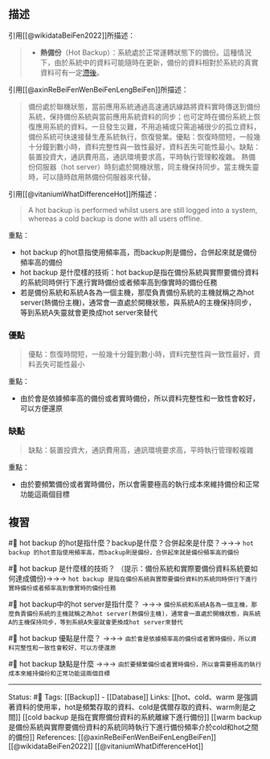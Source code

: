 ## 描述
引用[[@wikidataBeiFen2022]]所描述：

> -   **熱備份**（Hot Backup）：系統處於正常運轉狀態下的備份。這種情況下，由於系統中的資料可能隨時在更新，備份的資料相對於系統的真實資料可有一定[滯後](https://zh.wikipedia.org/wiki/%E6%BB%9E%E5%90%8E "滯後")。

引用[[@axinReBeiFenWenBeiFenLengBeiFen]]所描述：
> 備份處於聯機狀態，當前應用系統通過高速通訊線路將資料實時傳送到備份系統，保持備份系統與當前應用系統資料的同步；也可定時在備份系統上恢復應用系統的資料。一旦發生災難，不用追補或只需追補很少的孤立資料，備份系統可快速接替生產系統執行，恢復營業。優點：恢復時間短，一般幾十分鐘到數小時，資料完整性與一致性最好，資料丟失可能性最小。缺點：裝置投資大，通訊費用高，通訊環境要求高，平時執行管理較複雜。
> 熱備份伺服器（hot server）時刻處於開機狀態，同主機保持同步。當主機失靈時，可以隨時啟用熱備份伺服器來代替。

 引用[[@vitaniumWhatDifferenceHot]]所描述：
 > A hot backup is performed whilst users are still logged into a system, whereas a cold backup is done with all users offline.

重點：
- hot backup 的hot意指使用頻率高，而backup則是備份，合併起來就是備份頻率高的備份
- hot backup 是什麼樣的技術：hot backup是指在備份系統與實際要備份資料的系統同時併行下進行實時備份或者頻率高到像實時的備份任務
- 若是備份系統和系統A各為一個主機，那麼負責備份系統的主機就稱之為hot server(熱備份主機)，通常會一直處於開機狀態，與系統A的主機保持同步，等到系統A失靈就會更換成hot server來替代

### 優點
> 優點：恢復時間短，一般幾十分鐘到數小時，資料完整性與一致性最好，資料丟失可能性最小

重點：
- 由於會是依據頻率高的備份或者實時備份，所以資料完整性和一致性會較好，可以方便還原
### 缺點
> 缺點：裝置投資大，通訊費用高，通訊環境要求高，平時執行管理較複雜

重點：
- 由於要頻繁備份或者實時備份，所以會需要極高的執行成本來維持備份和正常功能這兩個目標


## 複習
#🧠 hot backup 的hot是指什麼？backup是什麼？合併起來是什麼？->->-> `hot backup 的hot意指使用頻率高，而backup則是備份，合併起來就是備份頻率高的備份`
<!--SR:!2022-06-06,3,250-->

#🧠 hot backup 是什麼樣的技術？ （提示：備份系統和實際要備份資料系統要如何達成備份)->->-> `hot backup 是指在備份系統與實際要備份資料的系統同時併行下進行實時備份或者頻率高到像實時的備份任務`
<!--SR:!2022-06-15,9,250-->

#🧠 hot backup中的hot server是指什麼？ ->->-> `備份系統和系統A各為一個主機，那麼負責備份系統的主機就稱之為hot server(熱備份主機)，通常會一直處於開機狀態，與系統A的主機保持同步，等到系統A失靈就會更換成hot server來替代`
<!--SR:!2022-06-08,2,230-->

#🧠  hot backup  優點是什麼？ ->->-> `由於會是依據頻率高的備份或者實時備份，所以資料完整性和一致性會較好，可以方便還原`
<!--SR:!2022-06-13,7,250-->

#🧠 hot backup 缺點是什麼 ->->-> `由於要頻繁備份或者實時備份，所以會需要極高的執行成本來維持備份和正常功能這兩個目標`
<!--SR:!2022-06-16,10,250-->


---
Status: #🌱 
Tags:
[[Backup]] - [[Database]]
Links:
[[hot、cold、warm 是強調著資料的使用率，hot是頻繁存取的資料、cold是偶爾存取的資料、warm則是之間]]
[[cold backup 是指在實際備份資料的系統離線下進行備份]]
[[warm backup 是備份系統與實際要備份資料的系統同時執行下進行備份頻率介於cold和hot之間的備份]]
References:
[[@axinReBeiFenWenBeiFenLengBeiFen]]
[[@wikidataBeiFen2022]]
[[@vitaniumWhatDifferenceHot]]
